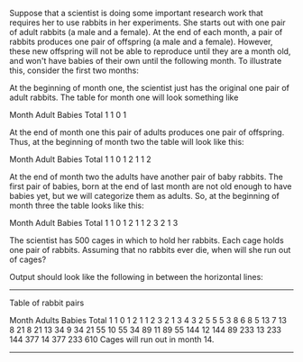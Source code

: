 Suppose that a scientist is doing some important research work that requires her to use rabbits in her experiments. She starts out with one pair of adult rabbits (a male and a female). At the end of each month, a pair of rabbits produces one pair of offspring (a male and a female). However, these new offspring will not be able to reproduce until they are a month old, and won't have babies of their own until the following month. To illustrate this, consider the first two months:

At the beginning of month one, the scientist just has the original one pair of adult rabbits. The table for month one will look something like

Month	Adult	Babies	Total
1	1	0	1
 

At the end of month one this pair of adults produces one pair of offspring. Thus, at the beginning of month two the table will look like this:

Month	Adult	Babies	Total
1	1	0	1
2	1	1	2
 

At the end of month two the adults have another pair of baby rabbits. The first pair of babies, born at the end of last month are not old enough to have babies yet, but we will categorize them as adults. So, at the beginning of month three the table looks like this:

Month	Adult	Babies	Total
1	1	0	1
2	1	1	2
3	2	1	3
 

The scientist has 500 cages in which to hold her rabbits. Each cage holds one pair of rabbits. Assuming that no rabbits ever die, when will she run out of cages?



Output should look like the following in between the horizontal lines:

-------------------

Table of rabbit pairs

Month	Adults	Babies	Total
1	1	0	1
2	1	1	2
3	2	1	3
4	3	2	5
5	5	3	8
6	8	5	13
7	13	8	21
8	21	13	34
9	34	21	55
10	55	34	89
11	89	55	144
12	144	89	233
13	233	144	377
14	377	233	610
Cages will run out in month 14.

------------------------------------
